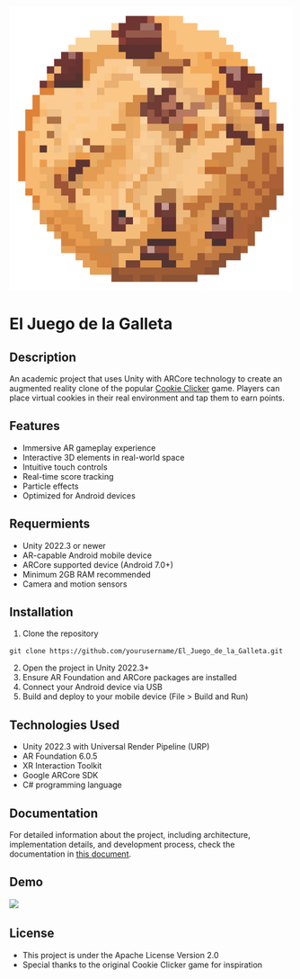 ![](/assets/galleta.png)

# El Juego de la Galleta

## Description

An academic project that uses Unity with ARCore technology to create an augmented reality clone of the popular [Cookie Clicker](https://store.steampowered.com/app/1454400/Cookie_Clicker/) game. Players can place virtual cookies in their real environment and tap them to earn points.

## Features

- Immersive AR gameplay experience
- Interactive 3D elements in real-world space
- Intuitive touch controls
- Real-time score tracking
- Particle effects
- Optimized for Android devices

## Requermients 

- Unity 2022.3 or newer
- AR-capable Android mobile device
- ARCore supported device (Android 7.0+)
- Minimum 2GB RAM recommended
- Camera and motion sensors

## Installation

1. Clone the repository

```
git clone https://github.com/yourusername/El_Juego_de_la_Galleta.git
```

2. Open the project in Unity 2022.3+
3. Ensure AR Foundation and ARCore packages are installed
4. Connect your Android device via USB
5. Build and deploy to your mobile device (File > Build and Run)


## Technologies Used

- Unity 2022.3 with Universal Render Pipeline (URP)
- AR Foundation 6.0.5
- XR Interaction Toolkit
- Google ARCore SDK
- C# programming language

## Documentation

For detailed information about the project, including architecture, implementation details, and development process, check the documentation in [this document](/doc/el_juego_de_la_galleta_documentation.pdf).

## Demo

![](/assets/demo.gif)

## License

- This project is under the Apache License Version 2.0
- Special thanks to the original Cookie Clicker game for inspiration
